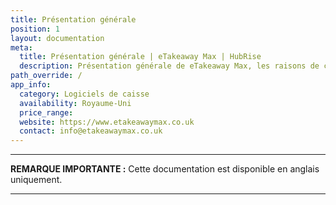```yaml
---
title: Présentation générale
position: 1
layout: documentation
meta:
  title: Présentation générale | eTakeaway Max | HubRise
  description: Présentation générale de eTakeaway Max, les raisons de connecter votre caisse à HubRise et les fonctionnalités de l'intégration avec HubRise.
path_override: /
app_info:
  category: Logiciels de caisse
  availability: Royaume-Uni
  price_range:
  website: https://www.etakeawaymax.co.uk
  contact: info@etakeawaymax.co.uk
---
```


---

**REMARQUE IMPORTANTE :** Cette documentation est disponible <Link to="/apps/etakeaway-max" addLocalePrefix={false}>en anglais uniquement</Link>.

---
